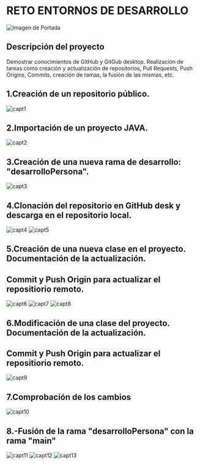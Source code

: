 
# RETO ENTORNOS DE DESARROLLO
![Imagen de Portada](UAX.jpg)
## Descripción del proyecto
Demostrar conocimientos de GitHub y GitGub desktop. Realización de tareas como
creación y actualización de repositorios, Pull Requests, Push Origins, Commits,
creación de ramas, la fusión de las mismas, etc.
## 1.Creación de un repositorio público.
![capt1](reto2/capt1.jpg)

## 2.Importación de un proyecto JAVA.
![capt2](reto2/capt2.jpg)
## 3.Creación de una nueva rama de desarrollo: "desarrolloPersona".
![capt3](reto2/capt3.jpg)
## 4.Clonación del repositorio en GitHub desk y descarga en el repositorio local.
![capt4](reto2/capt4.jpg)
![capt5](reto2/capt5.jpg)

## 5.Creación de una nueva clase en el proyecto. Documentación de la actualización.
## Commit y Push Origin para actualizar el repositiorio remoto.
![capt6](reto2/capt6.jpg)
![capt7](reto2/capt7.jpg)
![capt8](reto2/capt8.jpg)

## 6.Modificación de una clase del proyecto. Documentación de la actualización.
## Commit y Push Origin para actualizar el repositiorio remoto.
![capt9](reto2/capt9.jpg)
## 7.Comprobación de los cambios
![capt10](reto2/capt10.jpg)

## 8.-Fusión de la rama "desarrolloPersona" con la rama "main" 
![capt11](reto2/capt11.jpg)
![capt12](reto2/capt12.jpg)
![capt13](reto2/capt13.jpg)


